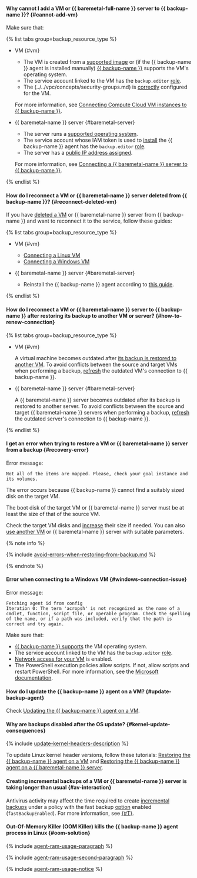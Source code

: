 #### Why cannot I add a VM or {{ baremetal-full-name }} server to {{ backup-name }}? {#cannot-add-vm}

Make sure that:

{% list tabs group=backup_resource_type %}

- VM {#vm}

  * The VM is created from a [supported image](../../backup/concepts/vm-connection.md#os) or (if the {{ backup-name }} agent is installed manually) [{{ backup-name }}](../../backup/concepts/vm-connection.md#self-install) supports the VM's operating system.
  * The service account linked to the VM has the `backup.editor` [role](../../backup/security/index.md#backup-editor).
  * The (../../vpc/concepts/security-groups.md) is [correctly](../../backup/concepts/vm-connection.md#vm-network-access) configured for the VM.

  For more information, see [Connecting Compute Cloud VM instances to {{ backup-name }}](../../backup/concepts/vm-connection.md).

- {{ baremetal-name }} server {#baremetal-server}

  * The server runs a [supported operating system](../../backup/concepts/vm-connection.md#self-install).
  * The service account whose IAM token is used to [install](../../backup/operations/backup-baremetal/backup-baremetal.md#agent-install) the {{ backup-name }} agent has the `backup.editor` [role](../../backup/security/index.md#backup-editor).
  * The server has a [public IP address assigned](../../backup/concepts/vm-connection.md#provide-access).

  For more information, see [Connecting a {{ baremetal-name }} server to {{ backup-name }}](../../backup/operations/backup-baremetal/backup-baremetal.md).

{% endlist %}


#### How do I reconnect a VM or {{ baremetal-name }} server deleted from {{ backup-name }}? {#reconnect-deleted-vm}

If you have [deleted a VM](../../backup/operations/delete-vm.md) or {{ baremetal-name }} server from {{ backup-name }} and want to reconnect it to the service, follow these guides:

{% list tabs group=backup_resource_type %}

- VM {#vm}

  * [Connecting a Linux VM](../../backup/operations/connect-vm-linux.md)
  * [Connecting a Windows VM](../../backup/operations/connect-vm-windows.md)

- {{ baremetal-name }} server {#baremetal-server}

  * Reinstall the {{ backup-name }} agent according to [this guide](../../backup/operations/backup-baremetal/backup-baremetal.md#agent-install).

{% endlist %}


#### How do I reconnect a VM or {{ baremetal-name }} server to {{ backup-name }} after restoring its backup to another VM or server? {#how-to-renew-connection}

{% list tabs group=backup_resource_type %}

- VM {#vm}

  A virtual machine becomes outdated after [its backup is restored to another VM](../../backup/operations/backup-vm/non-native-recovery.md). To avoid conflicts between the source and target VMs when performing a backup, [refresh](../../backup/operations/refresh-connection.md) the outdated VM's connection to {{ backup-name }}.

- {{ baremetal-name }} server {#baremetal-server}

  A {{ baremetal-name }} server becomes outdated after its backup is restored to another server. To avoid conflicts between the source and target {{ baremetal-name }} servers when performing a backup, [refresh](../../backup/operations/backup-baremetal/refresh-connection.md) the outdated server's connection to {{ backup-name }}.

{% endlist %}


#### I get an error when trying to restore a VM or {{ baremetal-name }} server from a backup {#recovery-error}

Error message:

```text
Not all of the items are mapped. Please, check your goal instance and its volumes.
```

The error occurs because {{ backup-name }} cannot find a suitably sized disk on the target VM.

The boot disk of the target VM or {{ baremetal-name }} server must be at least the size of that of the source VM.

Check the target VM disks and [increase](../../compute/operations/disk-control/update.md#change-disk-size) their size if needed. You can also [use another VM](../../backup/operations/backup-vm/non-native-recovery.md) or {{ baremetal-name }} server with suitable parameters.

{% note info %}

{% include [avoid-errors-when-restoring-from-backup.md](../../_includes/backup/avoid-errors-when-restoring-from-backup.md) %}

{% endnote %}


#### Error when connecting to a Windows VM {#windows-connection-issue}

Error message:

```text
Fetching agent id from config
Iteration 0: The term 'acropsh' is not recognized as the name of a cmdlet, function, script file, or operable program. Check the spelling of the name, or if a path was included, verify that the path is correct and try again.
```

Make sure that:

* [{{ backup-name }} supports](../../backup/concepts/vm-connection.md#os) the VM operating system.
* The service account linked to the VM has the `backup.editor` [role](../../backup/security/index.md#backup-editor).
* [Network access for your VM](../../backup/concepts/vm-connection.md#vm-network-access) is enabled.
* The PowerShell execution policies allow scripts. If not, allow scripts and restart PowerShell. For more information, see the [Microsoft documentation](https://learn.microsoft.com/en-us/powershell/module/microsoft.powershell.core/about/about_execution_policies).


#### How do I update the {{ backup-name }} agent on a VM? {#update-backup-agent}

Check [Updating the {{ backup-name }} agent on a VM](../../backup/operations/update-backup-agent.md).

#### Why are backups disabled after the OS update? {#kernel-update-consequences}

{% include [update-kernel-headers-description](../../_includes/backup/operations/update-kernel-headers-description.md) %}

To update Linux kernel header versions, follow these tutorials: [Restoring the {{ backup-name }} agent on a VM](../../backup/operations/update-backup-agent.md#restore-agent) and [Restoring the {{ backup-name }} agent on a {{ baremetal-name }} server](../../backup/operations/backup-baremetal/restore-agent.md).

#### Creating incremental backups of a VM or {{ baremetal-name }} server is taking longer than usual {#av-interaction}

Antivirus activity may affect the time required to create [incremental backups](../../backup/concepts/backup.md#types) under a policy with the fast backup [option](../../backup/concepts/policy.md#specification) enabled (`fastBackupEnabled`). For more information, see [{#T}](../../backup/concepts/av-interaction.md).

#### Out-Of-Memory Killer (OOM Killer) kills the {{ backup-name }} agent process in Linux {#oom-solution}

{% include [agent-ram-usage-paragraph](../../_includes/backup/operations/agent-ram-usage-paragraph.md) %}

{% include [agent-ram-usage-second-paragraph](../../_includes/backup/operations/agent-ram-usage-second-paragraph.md) %}

{% include [agent-ram-usage-notice](../../_includes/backup/operations/agent-ram-usage-notice.md) %}